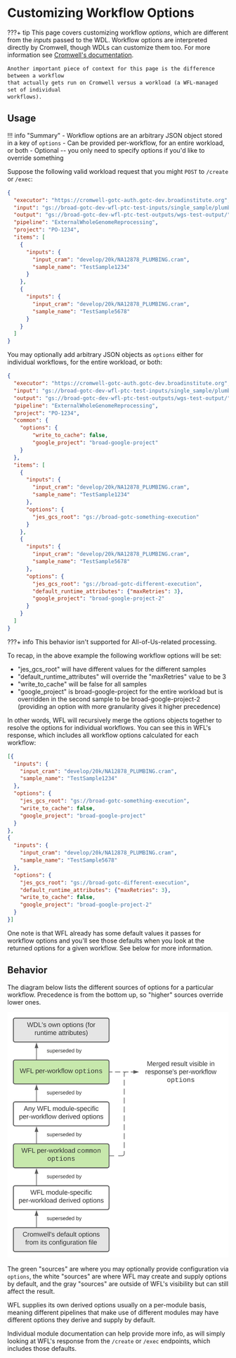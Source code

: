 # Customizing Workflow Options

???+ tip
    This page covers customizing workflow _options_, which are different from the
    _inputs_ passed to the WDL. Workflow options are interpreted directly by Cromwell,
    though WDLs can customize them too. For more information see
    [Cromwell's documentation](https://cromwell.readthedocs.io/en/stable/wf_options/Overview/).

    Another important piece of context for this page is the difference between a workflow
    that actually gets run on Cromwell versus a workload (a WFL-managed set of individual
    workflows).


## Usage

!!! info "Summary"
    - Workflow options are an arbitrary JSON object stored in a key of `options`
    - Can be provided per-workflow, for an entire workload, or both
    - Optional -- you only need to specify options if you'd like to override something

Suppose the following valid workload request that you might `POST` to `/create` or `/exec`:

```json
{
  "executor": "https://cromwell-gotc-auth.gotc-dev.broadinstitute.org",
  "input": "gs://broad-gotc-dev-wfl-ptc-test-inputs/single_sample/plumbing/truth",
  "output": "gs://broad-gotc-dev-wfl-ptc-test-outputs/wgs-test-output/",
  "pipeline": "ExternalWholeGenomeReprocessing",
  "project": "PO-1234",
  "items": [
    {
      "inputs": {
        "input_cram": "develop/20k/NA12878_PLUMBING.cram",
        "sample_name": "TestSample1234"
      }
    },
    {
      "inputs": {
        "input_cram": "develop/20k/NA12878_PLUMBING.cram",
        "sample_name": "TestSample5678"
      }
    }
  ]
}
```

You may optionally add arbitrary JSON objects as `options` either for individual
workflows, for the entire workload, or both:

```json
{
  "executor": "https://cromwell-gotc-auth.gotc-dev.broadinstitute.org",
  "input": "gs://broad-gotc-dev-wfl-ptc-test-inputs/single_sample/plumbing/truth",
  "output": "gs://broad-gotc-dev-wfl-ptc-test-outputs/wgs-test-output/",
  "pipeline": "ExternalWholeGenomeReprocessing",
  "project": "PO-1234",
  "common": {
    "options": {
        "write_to_cache": false,
        "google_project": "broad-google-project"
    }
  },
  "items": [
    {
      "inputs": {
        "input_cram": "develop/20k/NA12878_PLUMBING.cram",
        "sample_name": "TestSample1234"
      },
      "options": {
        "jes_gcs_root": "gs://broad-gotc-something-execution"
      }
    },
    {
      "inputs": {
        "input_cram": "develop/20k/NA12878_PLUMBING.cram",
        "sample_name": "TestSample5678"
      },
      "options": {
        "jes_gcs_root": "gs://broad-gotc-different-execution",
        "default_runtime_attributes": {"maxRetries": 3},
        "google_project": "broad-google-project-2"
      }
    }
  ]
}
```

???+ info
    This behavior isn't supported for All-of-Us-related processing.

To recap, in the above example the following workflow options will be set:

- "jes_gcs_root" will have different values for the different samples
- "default_runtime_attributes" will override the "maxRetries" value to be 3
- "write_to_cache" will be false for all samples
- "google_project" is broad-google-project for the entire workload but is
overridden in the second sample to be broad-google-project-2 (providing an
option with more granularity gives it higher precedence)

In other words, WFL will recursively merge the options objects together to
resolve the options for individual workflows. You can see this in WFL's
response, which includes all workflow options calculated for each workflow:

```json
[{  
  "inputs": {
    "input_cram": "develop/20k/NA12878_PLUMBING.cram",
    "sample_name": "TestSample1234"
  },
  "options": {
    "jes_gcs_root": "gs://broad-gotc-something-execution",
    "write_to_cache": false,
    "google_project": "broad-google-project"
  }
},
{
  "inputs": {
    "input_cram": "develop/20k/NA12878_PLUMBING.cram",
    "sample_name": "TestSample5678"
  },
  "options": {
    "jes_gcs_root": "gs://broad-gotc-different-execution",
    "default_runtime_attributes": {"maxRetries": 3},
    "write_to_cache": false,
    "google_project": "broad-google-project-2"
  }
}]
```

One note is that WFL already has some default values it passes for
workflow options and you'll see those defaults when you look at the
returned options for a given workflow.
See below for more information.

## Behavior

The diagram below lists the different sources of options for a particular
workflow. Precedence is from the bottom up, so "higher" sources override
lower ones.

![](./assets/option-precedence.svg)

The green "sources" are where you may optionally provide configuration
via `options`, the white "sources" are where WFL may create and
supply options by default, and the gray "sources" are outside of WFL's
visibility but can still affect the result.

WFL supplies its own derived options usually on a per-module basis,
meaning different pipelines that make use of different modules may
have different options they derive and supply by default.

Individual module documentation can help provide more info, as will
simply looking at WFL's response from the `/create` or `/exec` endpoints,
which includes those defaults.
